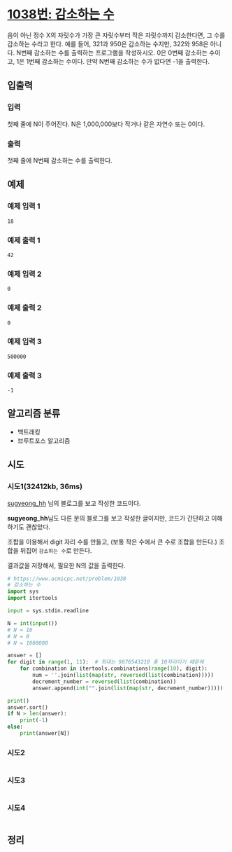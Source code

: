 # [1038번: 감소하는 수](https://www.acmicpc.net/problem/1038)

음이 아닌 정수 X의 자릿수가 가장 큰 자릿수부터 작은 자릿수까지 감소한다면, 그 수를 감소하는 수라고 한다. 예를 들어, 321과 950은 감소하는 수지만, 322와 958은 아니다. N번째 감소하는 수를 출력하는
프로그램을 작성하시오. 0은 0번째 감소하는 수이고, 1은 1번째 감소하는 수이다. 만약 N번째 감소하는 수가 없다면 -1을 출력한다.

## 입출력

### 입력

첫째 줄에 N이 주어진다. N은 1,000,000보다 작거나 같은 자연수 또는 0이다.

### 출력

첫째 줄에 N번째 감소하는 수를 출력한다.

## 예제

### 예제 입력 1

```text
18
```

### 예제 출력 1

```text
42
```

### 예제 입력 2

```text
0
```

### 예제 출력 2

```text
0
```

### 예제 입력 3

```text
500000
```

### 예제 출력 3

```text
-1
```

## 알고리즘 분류

- 백트래킹
- 브루트포스 알고리즘

## 시도

### 시도1(32412kb, 36ms)

[sugyeong_hh](https://velog.io/@sugyeonghh/%EB%B0%B1%EC%A4%80-1038-%EA%B0%90%EC%86%8C%ED%95%98%EB%8A%94-%EC%88%98Python)
님의 블로그를 보고 작성한 코드이다.

**sugyeong_hh**님도 다른 분의 블로그를 보고 작성한 글이지만, 코드가 간단하고 이해하기도 괜찮았다.

조합을 이용해서 digit 자리 수를 만들고, (보통 작은 수에서 큰 수로 조합을 만든다.)
조합을 뒤집어 `감소하는 수`로 만든다.

결과값을 저장해서, 필요한 N의 값을 출력한다.

```python
# https://www.acmicpc.net/problem/1038
# 감소하는 수
import sys
import itertools

input = sys.stdin.readline

N = int(input())
# N = 18
# N = 0
# N = 1000000

answer = []
for digit in range(1, 11):  # 최대는 9876543210 총 10자리이기 때문에
    for combination in itertools.combinations(range(10), digit):
        num = ''.join(list(map(str, reversed(list(combination)))))
        decrement_number = reversed(list(combination))
        answer.append(int("".join(list(map(str, decrement_number)))))

print()
answer.sort()
if N > len(answer):
    print(-1)
else:
    print(answer[N])

```

### 시도2

```python

```

### 시도3

```python

```

### 시도4

```python

```

## 정리

